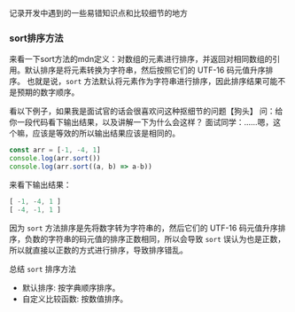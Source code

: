 记录开发中遇到的一些易错知识点和比较细节的地方

### sort排序方法
来看一下sort方法的mdn定义：对数组的元素进行排序，并返回对相同数组的引用。默认排序是将元素转换为字符串，然后按照它们的 UTF-16 码元值升序排序。
也就是说，`sort` 方法默认将元素作为字符串进行排序，因此排序结果可能不是预期的数字顺序。

看以下例子，如果我是面试官的话会很喜欢问这种抠细节的问题【狗头】
问：给你一段代码看下输出结果，以及讲解一下为什么会这样？
面试同学：......嗯，这个嘛，应该是等效的所以输出结果应该是相同的。
```js
const arr = [-1, -4, 1]
console.log(arr.sort())
console.log(arr.sort((a, b) => a-b))
```

来看下输出结果：
```js
[ -1, -4, 1 ]
[ -4, -1, 1 ]
```

因为 `sort` 方法排序是先将数字转为字符串的，然后它们的 UTF-16 码元值升序排序，负数的字符串的码元值的排序正数相同，所以会导致 `sort` 误认为也是正数，所以就直接以正数的方式进行排序，导致排序错乱。

总结  `sort` 排序方法
- 默认排序: 按字典顺序排序。
- 自定义比较函数: 按数值排序。
